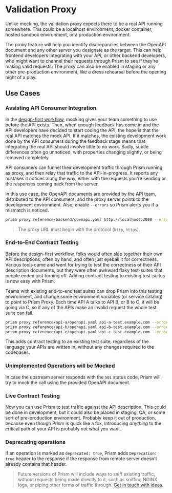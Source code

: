 # Validation Proxy

Unlike mocking, the validation proxy expects there to be a real API running somewhere. This could be a localhost environment, docker container, hosted sandbox environment, or a production environment.

The proxy feature will help you identify discrepancies between the OpenAPI document and any other server you designate as the target. This can help frontend developers integrating with your API, or other backend developers, who might want to channel their requests through Prism to see if they're making valid requests. The proxy can also be enabled in staging or any other pre-production environment, like a dress rehearsal before the opening night of a play.

## Use Cases

### Assisting API Consumer Integration

In the [design-first workflow](https://blog.stoplight.io/api-first-api-design-first-or-code-first-which-should-you-choose), mocking gives your team something to use before the API exists. Then, when enough feedback has come in and the API developers have decided to start coding the API, the hope is that the real API matches the mock API. If it matches, the existing development work done by the API consumers during the feedback stage means that integrating the real API should involve little to no work. Sadly, subtle differences often go unnoticed, with properties changing slightly, or being removed completely.

API consumers can funnel their development traffic through Prism running as proxy, and then relay that traffic to the API-in-progress. It reports any mistakes it notices along the way, either with the requests you're sending or the responses coming back from the server.

In this use case, the OpenAPI documents are provided by the API team, distributed to the API consumers, and the proxy server points to the development environment. Also, enable `--errors` so Prism alerts you if a mismatch is noticed.

```bash
prism proxy reference/backend/openapi.yaml http://localhost:3000 --errors
```

> The proxy URL must begin with the protocol (`http`, `https`).

### End-to-End Contract Testing

Before the design-first workflow, folks would often slap together their own API descriptions, often by hand, and often just eyeball it for correctness. Various tools came and went for trying to test the correctness of their API description documents, but they were often awkward flaky test-suites that people ended just turning off. Adding contract testing to existing test-suites is now easy with Prism.

Teams with existing end-to-end test suites can drop Prism into this testing environment, and change some environment variables (or service catalog) to point to Prism Proxy. Each time API A talks to API B, or B to C, it will be going via C, so if any of the APIs make an invalid request the whole test suite can fail.

```bash
prism proxy reference/api-a/openapi.yaml api-a-test.example.com --errors -p 5000
prism proxy reference/api-b/openapi.yaml api-b-test.example.com --errors -p 5001
prism proxy reference/api-c/openapi.yaml api-c-test.example.com --errors -p 5002
```

This adds contract testing to an existing test suite, regardless of the language your APIs are written in, without any changes required to the codebases.

### Unimplemented Operations will be Mocked

In case the upstream server responds with the `501` status code, Prism will try to mock the call using the provided OpenAPI document.

### Live Contract Testing

Now you can use Prism to test traffic against the API description. This could be done in development, but it could also be placed in staging, QA, or some sort of pre-production environment. Probably keep it out of production, because even though Prism is quick like a fox, introducing _anything_ to the critical path of your API is probably not what you want.

### Deprecating operations

If an operation is marked as `deprecated: true`, Prism adds `Deprecation: true` header to the response if the response from remote server doesn't already contains that header.

<!-- theme:info -->

> Future versions of Prism will include ways to sniff existing traffic, without requests being made directly to it, such as sniffing NGINX logs, or piping other forms of traffic through. [Get in touch with ideas](https://github.com/stoplightio/prism/issues/955).
